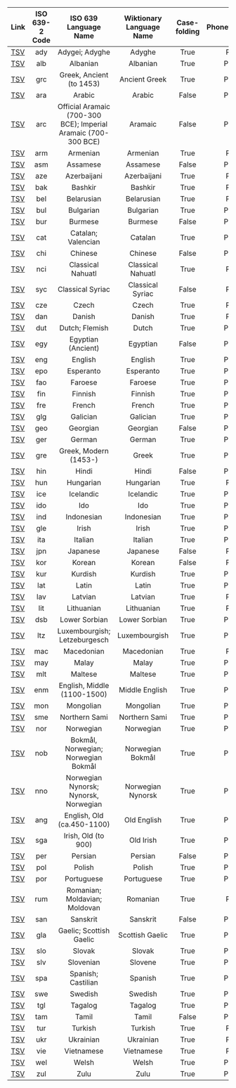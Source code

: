 
| Link | ISO 639-2 Code | ISO 639 Language Name | Wiktionary Language Name | Case-folding | Phonetic/Phonemic | # of entries |
| :---- | :----: | :----: | :----: | :----:| :----: | ----: |
| [TSV](tsv_files/ady_phonetic.tsv) | ady | Adygei; Adyghe | Adyghe | True | Phonetic | 4554 |
| [TSV](tsv_files/alb_phonemic.tsv) | alb | Albanian | Albanian | True | Phonemic | 1160 |
| [TSV](tsv_files/grc_phonemic.tsv) | grc | Greek, Ancient (to 1453) | Ancient Greek | True | Phonemic | 153117 |
| [TSV](tsv_files/ara_phonemic.tsv) | ara | Arabic | Arabic | False | Phonemic | 5083 |
| [TSV](tsv_files/arc_phonemic.tsv) | arc | Official Aramaic (700-300 BCE); Imperial Aramaic (700-300 BCE) | Aramaic | False | Phonemic | 1169 |
| [TSV](tsv_files/arm_phonetic.tsv) | arm | Armenian | Armenian | True | Phonetic | 13862 |
| [TSV](tsv_files/asm_phonemic.tsv) | asm | Assamese | Assamese | False | Phonemic | 2206 |
| [TSV](tsv_files/aze_phonetic.tsv) | aze | Azerbaijani | Azerbaijani | True | Phonetic | 1841 |
| [TSV](tsv_files/bak_phonetic.tsv) | bak | Bashkir | Bashkir | True | Phonetic | 1968 |
| [TSV](tsv_files/bel_phonetic.tsv) | bel | Belarusian | Belarusian | True | Phonetic | 1163 |
| [TSV](tsv_files/bul_phonemic.tsv) | bul | Bulgarian | Bulgarian | True | Phonemic | 34828 |
| [TSV](tsv_files/bur_phonemic.tsv) | bur | Burmese | Burmese | False | Phonemic | 3951 |
| [TSV](tsv_files/cat_phonemic.tsv) | cat | Catalan; Valencian | Catalan | True | Phonemic | 44952 |
| [TSV](tsv_files/chi_phonemic.tsv) | chi | Chinese | Chinese | False | Phonemic | 4 |
| [TSV](tsv_files/nci_phonetic.tsv) | nci | Classical Nahuatl | Classical Nahuatl | True | Phonetic | 1181 |
| [TSV](tsv_files/syc_phonetic.tsv) | syc | Classical Syriac | Classical Syriac | False | Phonetic | 6258 |
| [TSV](tsv_files/cze_phonetic.tsv) | cze | Czech | Czech | True | Phonetic | 19672 |
| [TSV](tsv_files/dan_phonetic.tsv) | dan | Danish | Danish | True | Phonetic | 4297 |
| [TSV](tsv_files/dut_phonemic.tsv) | dut | Dutch; Flemish | Dutch | True | Phonemic | 21746 |
| [TSV](tsv_files/egy_phonemic.tsv) | egy | Egyptian (Ancient) | Egyptian | False | Phonemic | 3645 |
| [TSV](tsv_files/eng_phonemic.tsv) | eng | English | English | True | Phonemic | 75740 |
| [TSV](tsv_files/epo_phonemic.tsv) | epo | Esperanto | Esperanto | True | Phonemic | 13926 |
| [TSV](tsv_files/fao_phonemic.tsv) | fao | Faroese | Faroese | True | Phonemic | 1645 |
| [TSV](tsv_files/fin_phonemic.tsv) | fin | Finnish | Finnish | True | Phonemic | 37663 |
| [TSV](tsv_files/fre_phonemic.tsv) | fre | French | French | True | Phonemic | 52245 |
| [TSV](tsv_files/glg_phonemic.tsv) | glg | Galician | Galician | True | Phonemic | 4529 |
| [TSV](tsv_files/geo_phonemic.tsv) | geo | Georgian | Georgian | False | Phonemic | 14037 |
| [TSV](tsv_files/ger_phonemic.tsv) | ger | German | German | True | Phonemic | 25212 |
| [TSV](tsv_files/gre_phonemic.tsv) | gre | Greek, Modern (1453-) | Greek | True | Phonemic | 7653 |
| [TSV](tsv_files/hin_phonemic.tsv) | hin | Hindi | Hindi | False | Phonemic | 7928 |
| [TSV](tsv_files/hun_phonetic.tsv) | hun | Hungarian | Hungarian | True | Phonetic | 43525 |
| [TSV](tsv_files/ice_phonemic.tsv) | ice | Icelandic | Icelandic | True | Phonemic | 9378 |
| [TSV](tsv_files/ido_phonemic.tsv) | ido | Ido | Ido | True | Phonemic | 4911 |
| [TSV](tsv_files/ind_phonemic.tsv) | ind | Indonesian | Indonesian | True | Phonemic | 1111 |
| [TSV](tsv_files/gle_phonemic.tsv) | gle | Irish | Irish | True | Phonemic | 6720 |
| [TSV](tsv_files/ita_phonemic.tsv) | ita | Italian | Italian | True | Phonemic | 9542 |
| [TSV](tsv_files/jpn_phonetic.tsv) | jpn | Japanese | Japanese | False | Phonetic | 24585 |
| [TSV](tsv_files/kor_phonetic.tsv) | kor | Korean | Korean | False | Phonetic | 12740 |
| [TSV](tsv_files/kur_phonemic.tsv) | kur | Kurdish | Kurdish | True | Phonemic | 1131 |
| [TSV](tsv_files/lat_phonemic.tsv) | lat | Latin | Latin | True | Phonemic | 36074 |
| [TSV](tsv_files/lav_phonetic.tsv) | lav | Latvian | Latvian | True | Phonetic | 1331 |
| [TSV](tsv_files/lit_phonetic.tsv) | lit | Lithuanian | Lithuanian | True | Phonetic | 12730 |
| [TSV](tsv_files/dsb_phonemic.tsv) | dsb | Lower Sorbian | Lower Sorbian | True | Phonemic | 1916 |
| [TSV](tsv_files/ltz_phonemic.tsv) | ltz | Luxembourgish; Letzeburgesch | Luxembourgish | True | Phonemic | 4086 |
| [TSV](tsv_files/mac_phonetic.tsv) | mac | Macedonian | Macedonian | True | Phonetic | 4752 |
| [TSV](tsv_files/may_phonemic.tsv) | may | Malay | Malay | True | Phonemic | 2503 |
| [TSV](tsv_files/mlt_phonemic.tsv) | mlt | Maltese | Maltese | True | Phonemic | 1934 |
| [TSV](tsv_files/enm_phonemic.tsv) | enm | English, Middle (1100-1500) | Middle English | True | Phonemic | 6473 |
| [TSV](tsv_files/mon_phonemic.tsv) | mon | Mongolian	 | Mongolian | True | Phonemic | 987 |
| [TSV](tsv_files/sme_phonemic.tsv) | sme | Northern Sami | Northern Sami | True | Phonemic | 3353 |
| [TSV](tsv_files/nor_phonemic.tsv) | nor | Norwegian | Norwegian | True | Phonemic | 2147 |
| [TSV](tsv_files/nob_phonemic.tsv) | nob | Bokmål, Norwegian; Norwegian Bokmål | Norwegian Bokmål | True | Phonemic | 886 |
| [TSV](tsv_files/nno_phonemic.tsv) | nno | Norwegian Nynorsk; Nynorsk, Norwegian | Norwegian Nynorsk | True | Phonemic | 1110 |
| [TSV](tsv_files/ang_phonemic.tsv) | ang | English, Old (ca.450-1100) | Old English | True | Phonemic | 6249 |
| [TSV](tsv_files/sga_phonemic.tsv) | sga | Irish, Old (to 900) | Old Irish | True | Phonemic | 1676 |
| [TSV](tsv_files/per_phonemic.tsv) | per | Persian | Persian | False | Phonemic | 3362 |
| [TSV](tsv_files/pol_phonemic.tsv) | pol | Polish | Polish | True | Phonemic | 60352 |
| [TSV](tsv_files/por_phonemic.tsv) | por | Portuguese | Portuguese | True | Phonemic | 20336 |
| [TSV](tsv_files/rum_phonetic.tsv) | rum | Romanian; Moldavian; Moldovan | Romanian | True | Phonetic | 4330 |
| [TSV](tsv_files/san_phonemic.tsv) | san | Sanskrit | Sanskrit | False | Phonemic | 5306 |
| [TSV](tsv_files/gla_phonemic.tsv) | gla | Gaelic; Scottish Gaelic | Scottish Gaelic | True | Phonemic | 894 |
| [TSV](tsv_files/slo_phonemic.tsv) | slo | Slovak | Slovak | True | Phonemic | 3792 |
| [TSV](tsv_files/slv_phonemic.tsv) | slv | Slovenian | Slovene | True | Phonemic | 4439 |
| [TSV](tsv_files/spa_phonemic.tsv) | spa | Spanish; Castilian | Spanish | True | Phonemic | 56409 |
| [TSV](tsv_files/swe_phonemic.tsv) | swe | Swedish | Swedish | True | Phonemic | 2641 |
| [TSV](tsv_files/tgl_phonemic.tsv) | tgl | Tagalog | Tagalog | True | Phonemic | 1377 |
| [TSV](tsv_files/tam_phonemic.tsv) | tam | Tamil | Tamil | False | Phonemic | 1073 |
| [TSV](tsv_files/tur_phonetic.tsv) | tur | Turkish | Turkish | True | Phonetic | 2020 |
| [TSV](tsv_files/ukr_phonetic.tsv) | ukr | Ukrainian | Ukrainian | True | Phonetic | 1642 |
| [TSV](tsv_files/vie_phonetic.tsv) | vie | Vietnamese | Vietnamese | True | Phonetic | 13136 |
| [TSV](tsv_files/wel_phonemic.tsv) | wel | Welsh | Welsh | True | Phonemic | 9670 |
| [TSV](tsv_files/zul_phonemic.tsv) | zul | Zulu | Zulu | True | Phonemic | 915 |
